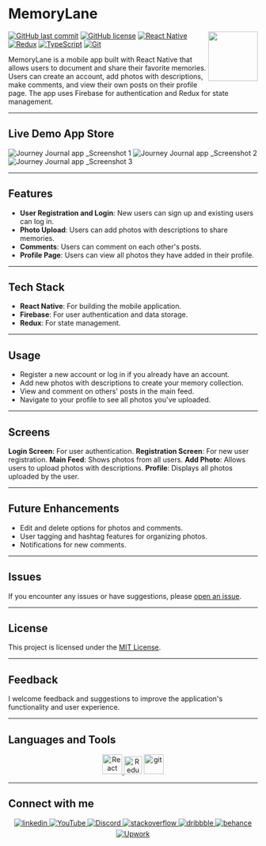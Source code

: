 # MemoryLane

<img align="right" src="https://media.giphy.com/media/du3J3cXyzhj75IOgvA/giphy.gif" width="100"/>

[![GitHub last commit](https://img.shields.io/github/last-commit/Alexandrbig1/Journey-Journal)](https://github.com/Alexandrbig1/Journey-Journal/commits/main)
[![GitHub license](https://img.shields.io/github/license/Alexandrbig1/Journey-Journal)](https://github.com/Alexandrbig1/Journey-Journal/blob/main/LICENSE)
[![React Native](https://img.shields.io/badge/React%20Native-0.72.3-61DAFB.svg)](https://reactnative.dev/)
[![Redux](https://img.shields.io/badge/Redux-8.1.3-6231AF.svg)](https://redux.js.org/)
[![TypeScript](https://img.shields.io/badge/TypeScript-5.6.3-007ACC.svg)](https://git-scm.com/)
[![Git](https://img.shields.io/badge/Git-2.35.1-F05032.svg)](https://git-scm.com/)

MemoryLane is a mobile app built with React Native that allows users to document and share their favorite memories. Users can create an account, add photos with descriptions, make comments, and view their own posts on their profile page. The app uses Firebase for authentication and Redux for state management.

---

## Live Demo App Store

![Journey Journal app](/assets/images/screenshots/1.png) \_Screenshot 1
![Journey Journal app](/assets/images/screenshots/2.png) \_Screenshot 2
![Journey Journal app](/assets/images/screenshots/3.png) \_Screenshot 3

---

## Features

- **User Registration and Login**: New users can sign up and existing users can log in.
- **Photo Upload**: Users can add photos with descriptions to share memories.
- **Comments**: Users can comment on each other's posts.
- **Profile Page**: Users can view all photos they have added in their profile.

---

## Tech Stack

- **React Native**: For building the mobile application.
- **Firebase**: For user authentication and data storage.
- **Redux**: For state management.

---

## Usage

- Register a new account or log in if you already have an account.
- Add new photos with descriptions to create your memory collection.
- View and comment on others' posts in the main feed.
- Navigate to your profile to see all photos you've uploaded.

---

## Screens

**Login Screen**: For user authentication.
**Registration Screen**: For new user registration.
**Main Feed**: Shows photos from all users.
**Add Photo**: Allows users to upload photos with descriptions.
**Profile**: Displays all photos uploaded by the user.

---

## Future Enhancements

- Edit and delete options for photos and comments.
- User tagging and hashtag features for organizing photos.
- Notifications for new comments.

---

## Issues

If you encounter any issues or have suggestions, please
[open an issue](https://github.com/Alexandrbig1/Journey-Journal/issues).

---

## License

This project is licensed under the [MIT License](LICENSE).

---

## Feedback

I welcome feedback and suggestions to improve the application's functionality and user experience.

---

## Languages and Tools

<div align="center">
<a href="https://reactnative.dev/" target="_blank" rel="noreferrer"><img src="https://reactnative.dev/img/header_logo.svg" alt="React Native" width="40" height="40"/>
</a>
<a href="https://redux.js.org/" target="_blank" rel="noreferrer"><img src="https://raw.githubusercontent.com/danielcranney/readme-generator/main/public/icons/skills/redux-colored.svg" width="36" height="36" alt="Redux" /></a>
<a href="https://git-scm.com/" target="_blank" rel="noreferrer">
<img src="https://www.vectorlogo.zone/logos/git-scm/git-scm-icon.svg" alt="git" width="40" height="40"/></a>
</div>

---

## Connect with me

<div align="center">
<a href="https://linkedin.com/in/alex-smagin29" target="_blank">
<img src=https://img.shields.io/badge/linkedin-%231E77B5.svg?&style=for-the-badge&logo=linkedin&logoColor=white alt=linkedin style="margin-bottom: 5px;" />
</a>
<a href="https://www.youtube.com/@AlexSmaginDev" target="_blank">
<img src="https://img.shields.io/badge/youtube-%23FF0000.svg?&style=for-the-badge&logo=youtube&logoColor=white" alt="YouTube" style="margin-bottom: 5px;" />
</a>
<a href="https://discord.gg/t6MGsCqdFX" target="_blank">
<img src="https://img.shields.io/badge/discord-%237289DA.svg?&style=for-the-badge&logo=discord&logoColor=white" alt="Discord" style="margin-bottom: 5px;" />
</a>
<a href="https://stackoverflow.com/users/22484161/alex-smagin" target="_blank">
<img src=https://img.shields.io/badge/stackoverflow-%23F28032.svg?&style=for-the-badge&logo=stackoverflow&logoColor=white alt=stackoverflow style="margin-bottom: 5px;" />
</a>
<a href="https://dribbble.com/Alexandrbig1" target="_blank">
<img src=https://img.shields.io/badge/dribbble-%23E45285.svg?&style=for-the-badge&logo=dribbble&logoColor=white alt=dribbble style="margin-bottom: 5px;" />
</a>
<a href="https://www.behance.net/a1126" target="_blank">
<img src=https://img.shields.io/badge/behance-%23191919.svg?&style=for-the-badge&logo=behance&logoColor=white alt=behance style="margin-bottom: 5px;" />
</a>
<a href="https://www.upwork.com/freelancers/~0117da9f9f588056d2" target="_blank">
<img src="https://img.shields.io/badge/upwork-%230077B5.svg?&style=for-the-badge&logo=upwork&logoColor=white&color=%23167B02" alt="Upwork" style="margin-bottom: 5px;" />
</a>
</div>
